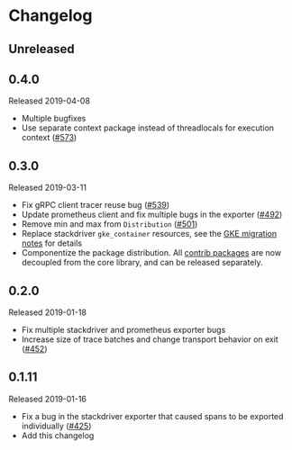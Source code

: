 # Changelog

## Unreleased

## 0.4.0
Released 2019-04-08

- Multiple bugfixes
- Use separate context package instead of threadlocals for execution context
  ([#573](https://github.com/census-instrumentation/opencensus-python/pull/573))

## 0.3.0
Released 2019-03-11

- Fix gRPC client tracer reuse bug
  ([#539](https://github.com/census-instrumentation/opencensus-python/pull/539))
- Update prometheus client and fix multiple bugs in the exporter
  ([#492](https://github.com/census-instrumentation/opencensus-python/pull/492))
- Remove min and max from `Distribution`
  ([#501](https://github.com/census-instrumentation/opencensus-python/pull/501))
- Replace stackdriver `gke_container` resources, see the [GKE migration
  notes](https://cloud.google.com/monitoring/kubernetes-engine/migration#incompatible)
  for details
- Componentize the package distribution. All [contrib
  packages](https://github.com/census-instrumentation/opencensus-python/tree/master/contrib/)
  are now decoupled from the core library, and can be released separately.

## 0.2.0
Released 2019-01-18

- Fix multiple stackdriver and prometheus exporter bugs
- Increase size of trace batches and change transport behavior on exit
  ([#452](https://github.com/census-instrumentation/opencensus-python/pull/452))

## 0.1.11
Released 2019-01-16

- Fix a bug in the stackdriver exporter that caused spans to be exported
  individually
  ([#425](https://github.com/census-instrumentation/opencensus-python/pull/425))
- Add this changelog
